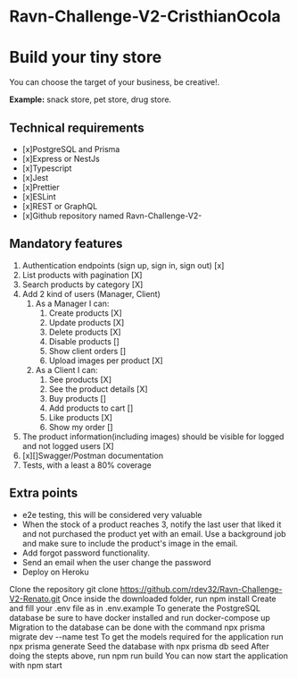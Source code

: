 # Ravn-Challenge-V2-CristhianOcola

# Build your tiny store

You can choose the target of your business, be creative!.

**Example:** snack store, pet store, drug store.

## Technical requirements

- [x]PostgreSQL and Prisma
- [x]Express or NestJs
- [x]Typescript
- [x]Jest
- [x]Prettier
- [x]ESLint
- [x]REST or GraphQL
- [x]Github repository named Ravn-Challenge-V2-<your name>

## Mandatory features

1. Authentication endpoints (sign up, sign in, sign out) [x]
2. List products with pagination [X]
3. Search products by category [X]
4. Add 2 kind of users (Manager, Client)
    1. As a Manager I can:
        1. Create products [X]
        2. Update products [X]
        3. Delete products [X] 
        4. Disable products []
        5. Show client orders []
        6. Upload images per product [X]
    2. As a Client I can:
        1. See products [X]
        2. See the product details [X]
        3. Buy products []
        4. Add products to cart []
        5. Like products [X]
        6. Show my order []
5. The product information(including images) should be visible for logged and not logged users [X]
6. [x][]Swagger/Postman documentation
7. Tests, with a least a 80% coverage

## Extra points

- e2e testing, this will be considered very valuable
- When the stock of a product reaches 3, notify the last user that liked it and not purchased the product yet with an email. Use a background job and make sure to include the product's image in the email.
- Add forgot password functionality.
- Send an email when the user change the password
- Deploy on Heroku




Clone the repository git clone https://github.com/rdev32/Ravn-Challenge-V2-Renato.git
Once inside the downloaded folder, run npm install
Create and fill your .env file as in .env.example
To generate the PostgreSQL database be sure to have docker installed and run docker-compose up
Migration to the database can be done with the command npx prisma migrate dev --name test
To get the models required for the application run npx prisma generate
Seed the database with npx prisma db seed
After doing the stepts above, run npm run build
You can now start the application with npm start